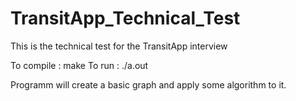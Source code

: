 # TransitApp_Technical_Test
This is the technical test for the TransitApp interview

To compile : make
To run : ./a.out

Programm will create a basic graph and apply some algorithm to it. 
